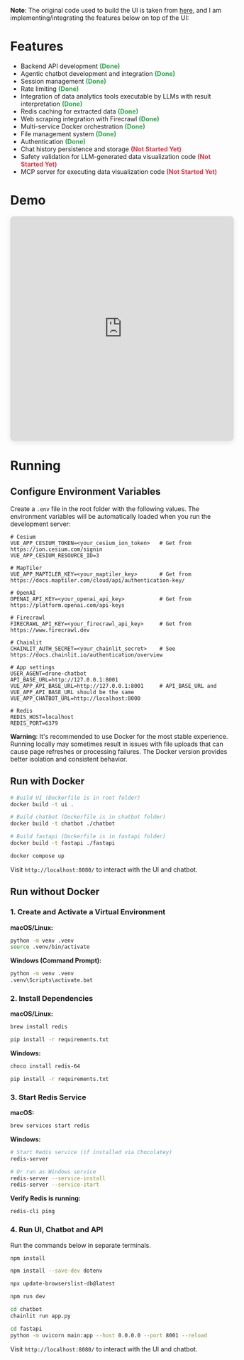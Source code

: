 **Note**: The original code used to build the UI is taken from [here](https://github.com/ArduPilot/UAVLogViewer), and I am implementing/integrating the features below on top of the UI:

# Features

- Backend API development <span style="color: #28a745; font-weight: bold;">**(Done)**</span>
- Agentic chatbot development and integration <span style="color: #28a745; font-weight: bold;">**(Done)**</span>
- Session management <span style="color: #28a745; font-weight: bold;">**(Done)**</span>
- Rate limiting <span style="color: #28a745; font-weight: bold;">**(Done)**</span>
- Integration of data analytics tools executable by LLMs with result interpretation <span style="color: #28a745; font-weight: bold;">**(Done)**</span>
- Redis caching for extracted data <span style="color: #28a745; font-weight: bold;">**(Done)**</span>
- Web scraping integration with Firecrawl <span style="color: #28a745; font-weight: bold;">**(Done)**</span>
- Multi-service Docker orchestration <span style="color: #28a745; font-weight: bold;">**(Done)**</span>
- File management system <span style="color: #28a745; font-weight: bold;">**(Done)**</span>
- Authentication <span style="color: #28a745; font-weight: bold;">**(Done)**</span>
- Chat history persistence and storage <span style="color: #dc3545; font-weight: bold;">**(Not Started Yet)**</span>
- Safety validation for LLM-generated data visualization code <span style="color: #dc3545; font-weight: bold;">**(Not Started Yet)**</span>
- MCP server for executing data visualization code <span style="color: #dc3545; font-weight: bold;">**(Not Started Yet)**</span>

# Demo 

<div style="display: flex; justify-content: flex-start; margin-bottom: 20px;">
<iframe width="1000" height="506" src="https://www.youtube.com/embed/xH6kAIWTbsk?si=sdeVjQmkABcztcv4" title="YouTube video player" frameborder="0" allow="accelerometer; autoplay; clipboard-write; encrypted-media; gyroscope; picture-in-picture; web-share" referrerpolicy="strict-origin-when-cross-origin" allowfullscreen style="max-width: 1000px; border-radius: 8px; box-shadow: 0 4px 12px rgba(0,0,0,0.1);"></iframe>
</div>

# Running  

## Configure Environment Variables

Create a `.env` file in the root folder with the following values. The environment variables will be automatically loaded when you run the development server:

```env 
# Cesium 
VUE_APP_CESIUM_TOKEN=<your_cesium_ion_token>   # Get from https://ion.cesium.com/signin
VUE_APP_CESIUM_RESOURCE_ID=3

# MapTiler 
VUE_APP_MAPTILER_KEY=<your_maptiler_key>       # Get from https://docs.maptiler.com/cloud/api/authentication-key/

# OpenAI 
OPENAI_API_KEY=<your_openai_api_key>           # Get from https://platform.openai.com/api-keys

# Firecrawl
FIRECRAWL_API_KEY=<your_firecrawl_api_key>     # Get from https://www.firecrawl.dev

# Chainlit
CHAINLIT_AUTH_SECRET=<your_chainlit_secret>    # See https://docs.chainlit.io/authentication/overview

# App settings
USER_AGENT=drone-chatbot
API_BASE_URL=http://127.0.0.1:8001
VUE_APP_API_BASE_URL=http://127.0.0.1:8001     # API_BASE_URL and VUE_APP_API_BASE_URL should be the same
VUE_APP_CHATBOT_URL=http://localhost:8000

# Redis 
REDIS_HOST=localhost
REDIS_PORT=6379
```

**Warning**: It's recommended to use Docker for the most stable experience. Running locally may sometimes result in issues with file uploads that can cause page refreshes or processing failures. The Docker version provides better isolation and consistent behavior. 


## Run with Docker 

```bash
# Build UI (Dockerfile is in root folder)
docker build -t ui .
```

```bash
# Build chatbot (Dockerfile is in chatbot folder)
docker build -t chatbot ./chatbot
``` 

```bash 
# Build fastapi (Dockerfile is in fastapi folder)
docker build -t fastapi ./fastapi
```

```bash
docker compose up
```

Visit `http://localhost:8080/` to interact with the UI and chatbot.

## Run without Docker

### 1. Create and Activate a Virtual Environment

**macOS/Linux:**
```bash
python -m venv .venv
source .venv/bin/activate
```

**Windows (Command Prompt):**
```bash
python -m venv .venv
.venv\Scripts\activate.bat
```

### 2. Install Dependencies 

**macOS/Linux:**
```bash
brew install redis

pip install -r requirements.txt
```

**Windows:**
```bash
choco install redis-64

pip install -r requirements.txt
```

### 3. Start Redis Service

**macOS:**
```bash
brew services start redis
```

**Windows:**
```bash
# Start Redis service (if installed via Chocolatey)
redis-server

# Or run as Windows service
redis-server --service-install
redis-server --service-start
```

**Verify Redis is running:**
```bash
redis-cli ping
```

### 4. Run UI, Chatbot and API

Run the commands below in separate terminals. 

```bash
npm install

npm install --save-dev dotenv

npx update-browserslist-db@latest

npm run dev
```

```bash
cd chatbot
chainlit run app.py
```

```bash
cd fastapi
python -m uvicorn main:app --host 0.0.0.0 --port 8001 --reload
```

Visit `http://localhost:8080/` to interact with the UI and chatbot.

